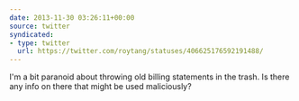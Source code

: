 ```yaml
---
date: 2013-11-30 03:26:11+00:00
source: twitter
syndicated:
- type: twitter
  url: https://twitter.com/roytang/statuses/406625176592191488/
---
```


I'm a bit paranoid about throwing old billing statements in the trash. Is there any info on there that might be used maliciously?